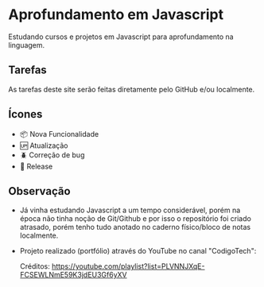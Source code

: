 # Aprofundamento em Javascript

Estudando cursos e projetos em Javascript para aprofundamento na linguagem.

## Tarefas

As tarefas deste site serão feitas diretamente pelo GitHub e/ou localmente.

## Ícones

- :package: Nova Funcionalidade
- :up: Atualização
- :beetle: Correção de bug
- :checkered_flag: Release

## Observação

- Já vinha estudando Javascript a um tempo considerável, porém na época não tinha noção de Git/Github e por isso o repositório foi criado atrasado, porém tenho tudo anotado no caderno físico/bloco de notas localmente.

- Projeto realizado (portfólio) através do YouTube no canal "CodigoTech":
    
    Créditos: https://youtube.com/playlist?list=PLVNNJXqE-FCSEWLNmE59K3jdEU3Gf6yXV